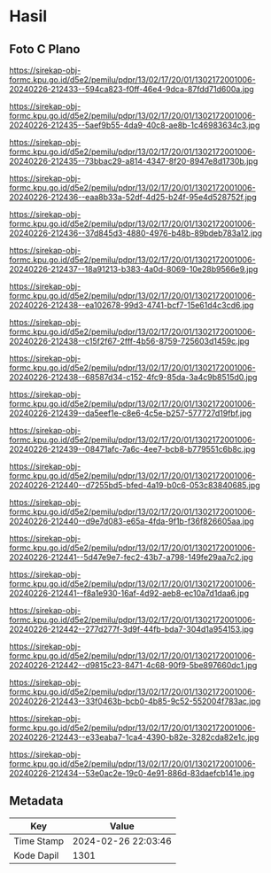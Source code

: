 # Hasil

## Foto C Plano

https://sirekap-obj-formc.kpu.go.id/d5e2/pemilu/pdpr/13/02/17/20/01/1302172001006-20240226-212433--594ca823-f0ff-46e4-9dca-87fdd71d600a.jpg

https://sirekap-obj-formc.kpu.go.id/d5e2/pemilu/pdpr/13/02/17/20/01/1302172001006-20240226-212435--5aef9b55-4da9-40c8-ae8b-1c46983634c3.jpg

https://sirekap-obj-formc.kpu.go.id/d5e2/pemilu/pdpr/13/02/17/20/01/1302172001006-20240226-212435--73bbac29-a814-4347-8f20-8947e8d1730b.jpg

https://sirekap-obj-formc.kpu.go.id/d5e2/pemilu/pdpr/13/02/17/20/01/1302172001006-20240226-212436--eaa8b33a-52df-4d25-b24f-95e4d528752f.jpg

https://sirekap-obj-formc.kpu.go.id/d5e2/pemilu/pdpr/13/02/17/20/01/1302172001006-20240226-212436--37d845d3-4880-4976-b48b-89bdeb783a12.jpg

https://sirekap-obj-formc.kpu.go.id/d5e2/pemilu/pdpr/13/02/17/20/01/1302172001006-20240226-212437--18a91213-b383-4a0d-8069-10e28b9566e9.jpg

https://sirekap-obj-formc.kpu.go.id/d5e2/pemilu/pdpr/13/02/17/20/01/1302172001006-20240226-212438--ea102678-99d3-4741-bcf7-15e61d4c3cd6.jpg

https://sirekap-obj-formc.kpu.go.id/d5e2/pemilu/pdpr/13/02/17/20/01/1302172001006-20240226-212438--c15f2f67-2fff-4b56-8759-725603d1459c.jpg

https://sirekap-obj-formc.kpu.go.id/d5e2/pemilu/pdpr/13/02/17/20/01/1302172001006-20240226-212438--68587d34-c152-4fc9-85da-3a4c9b8515d0.jpg

https://sirekap-obj-formc.kpu.go.id/d5e2/pemilu/pdpr/13/02/17/20/01/1302172001006-20240226-212439--da5eef1e-c8e6-4c5e-b257-577727d19fbf.jpg

https://sirekap-obj-formc.kpu.go.id/d5e2/pemilu/pdpr/13/02/17/20/01/1302172001006-20240226-212439--08471afc-7a6c-4ee7-bcb8-b779551c6b8c.jpg

https://sirekap-obj-formc.kpu.go.id/d5e2/pemilu/pdpr/13/02/17/20/01/1302172001006-20240226-212440--d7255bd5-bfed-4a19-b0c6-053c83840685.jpg

https://sirekap-obj-formc.kpu.go.id/d5e2/pemilu/pdpr/13/02/17/20/01/1302172001006-20240226-212440--d9e7d083-e65a-4fda-9f1b-f36f826605aa.jpg

https://sirekap-obj-formc.kpu.go.id/d5e2/pemilu/pdpr/13/02/17/20/01/1302172001006-20240226-212441--5d47e9e7-fec2-43b7-a798-149fe29aa7c2.jpg

https://sirekap-obj-formc.kpu.go.id/d5e2/pemilu/pdpr/13/02/17/20/01/1302172001006-20240226-212441--f8a1e930-16af-4d92-aeb8-ec10a7d1daa6.jpg

https://sirekap-obj-formc.kpu.go.id/d5e2/pemilu/pdpr/13/02/17/20/01/1302172001006-20240226-212442--277d277f-3d9f-44fb-bda7-304d1a954153.jpg

https://sirekap-obj-formc.kpu.go.id/d5e2/pemilu/pdpr/13/02/17/20/01/1302172001006-20240226-212442--d9815c23-8471-4c68-90f9-5be897660dc1.jpg

https://sirekap-obj-formc.kpu.go.id/d5e2/pemilu/pdpr/13/02/17/20/01/1302172001006-20240226-212443--33f0463b-bcb0-4b85-9c52-552004f783ac.jpg

https://sirekap-obj-formc.kpu.go.id/d5e2/pemilu/pdpr/13/02/17/20/01/1302172001006-20240226-212443--e33eaba7-1ca4-4390-b82e-3282cda82e1c.jpg

https://sirekap-obj-formc.kpu.go.id/d5e2/pemilu/pdpr/13/02/17/20/01/1302172001006-20240226-212434--53e0ac2e-19c0-4e91-886d-83daefcb141e.jpg


## Metadata

| Key        | Value               |
| ---------- | ------------------- |
| Time Stamp | 2024-02-26 22:03:46 |
| Kode Dapil | 1301                |



